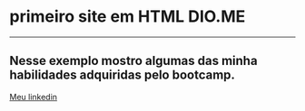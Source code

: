 # primeiro site em HTML DIO.ME

--------------------

## Nesse exemplo mostro algumas das minha habilidades adquiridas pelo bootcamp.

[Meu linkedin](https://www.linkedin.com/in/pedro-victor-santos-duarte-a6a174254/)







